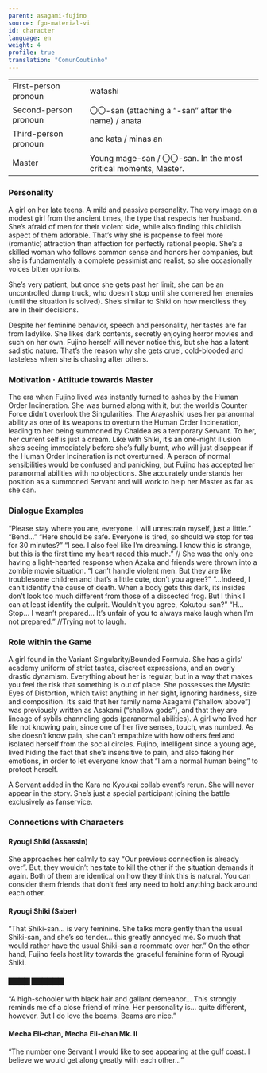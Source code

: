 ```yaml
---
parent: asagami-fujino
source: fgo-material-vi
id: character
language: en
weight: 4
profile: true
translation: "ComunCoutinho"
---
```


<table>
  <tr><td>First-person pronoun</td><td>watashi</td></tr>
  <tr><td>Second-person pronoun</td><td>〇〇-san (attaching a “-san” after the name) / anata</td></tr>
  <tr><td>Third-person pronoun</td><td>ano kata / minas an</td></tr>
  <tr><td>Master</td><td>Young mage-san / 〇〇-san. In the most critical moments, Master.</td></tr>
</table>

### Personality

A girl on her late teens. A mild and passive personality.
The very image on a modest girl from the ancient times, the type that respects her husband.
She’s afraid of men for their violent side, while also finding this childish aspect of them adorable.
That’s why she is propense to feel more (romantic) attraction than affection for perfectly rational people.
She’s a skilled woman who follows common sense and honors her companies, but she is fundamentally a complete pessimist and realist, so she occasionally voices bitter opinions.

She’s very patient, but once she gets past her limit, she can be an uncontrolled dump truck, who doesn’t stop until she cornered her enemies (until the situation is solved).
She’s similar to Shiki on how merciless they are in their decisions.

Despite her feminine behavior, speech and personality, her tastes are far from ladylike. She likes dark contents, secretly enjoying horror movies and such on her own.
Fujino herself will never notice this, but she has a latent sadistic nature. That’s the reason why she gets cruel, cold-blooded and tasteless when she is chasing after others.

### Motivation · Attitude towards Master

The era when Fujino lived was instantly turned to ashes by the Human Order Incineration.
She was burned along with it, but the world’s Counter Force didn’t overlook the Singularities.
The Arayashiki uses her paranormal ability as one of its weapons to overturn the Human Order Incineration, leading to her being summoned by Chaldea as a temporary Servant.
To her, her current self is just a dream. Like with Shiki, it’s an one-night illusion she’s seeing immediately before she’s fully burnt, who will just disappear if the Human Order Incineration is not overturned.
A person of normal sensibilities would be confused and panicking, but Fujino has accepted her paranormal abilities with no objections. She accurately understands her position as a summoned Servant and will work to help her Master as far as she can.

### Dialogue Examples

“Please stay where you are, everyone. I will unrestrain myself, just a little.”
“Bend…”
“Here should be safe. Everyone is tired, so should we stop for tea for 30 minutes?”
“I see. I also feel like I’m dreaming. I know this is strange, but this is the first time my heart raced this much.”
// She was the only one having a light-hearted response when Azaka and friends were thrown into a zombie movie situation.
“I can’t handle violent men. But they are like troublesome children and that’s a little cute, don’t you agree?”
“…Indeed, I can’t identify the cause of death. When a body gets this dark, its insides don’t look too much different from those of a dissected frog. But I think I can at least identify the culprit. Wouldn’t you agree, Kokutou-san?”
“H… Stop… I wasn’t prepared… It’s unfair of you to always make laugh when I’m not prepared.”
//Trying not to laugh.

### Role within the Game

A girl found in the Variant Singularity/Bounded Formula.
She has a girls’ academy uniform of strict tastes, discreet expressions, and an overly drastic dynamism. Everything about her is regular, but in a way that makes you feel the risk that something is out of place.
She possesses the Mystic Eyes of Distortion, which twist anything in her sight, ignoring hardness, size and composition.
It’s said that her family name Asagami (“shallow above”) was previously written as Asakami (“shallow gods”), and that they are lineage of sybils channeling gods (paranormal abilities).
A girl who lived her life not knowing pain, since one of her five senses, touch, was numbed.
As she doesn’t know pain, she can’t empathize with how others feel and isolated herself from the social circles.
Fujino, intelligent since a young age, lived hiding the fact that she’s insensitive to pain, and also faking her emotions, in order to let everyone know that “I am a normal human being” to protect herself.

A Servant added in the Kara no Kyoukai collab event’s rerun.
She will never appear in the story. She’s just a special participant joining the battle exclusively as fanservice.

### Connections with Characters

#### Ryougi Shiki (Assassin)

She approaches her calmly to say “Our previous connection is already over”.
But, they wouldn’t hesitate to kill the other if the situation demands it again.
Both of them are identical on how they think this is natural. You can consider them friends that don’t feel any need to hold anything back around each other.

#### Ryougi Shiki (Saber)

“That Shiki-san… is very feminine. She talks more gently than the usual Shiki-san, and she’s so tender… this greatly annoyed me.
So much that would rather have the usual Shiki-san a roommate over her.”
On the other hand, Fujino feels hostility towards the graceful feminine form of Ryougi Shiki.

#### ▇▇▇▇ ▇▇▇▇▇▇

“A high-schooler with black hair and gallant demeanor… This strongly reminds me of a close friend of mine.
Her personality is… quite different, however. But I do love the beams. Beams are nice.”

#### Mecha Eli-chan, Mecha Eli-chan Mk. II

“The number one Servant I would like to see appearing at the gulf coast.
I believe we would get along greatly with each other…”
